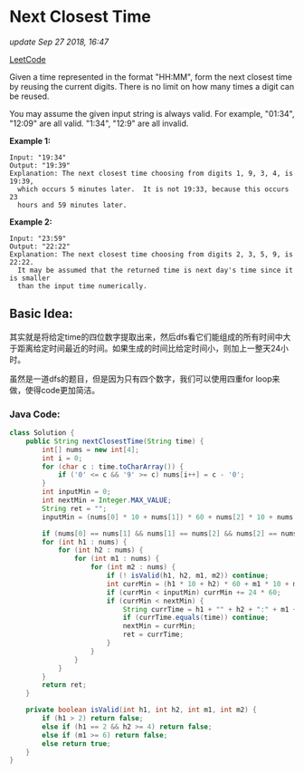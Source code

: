 # Next Closest Time

_update Sep 27 2018, 16:47_

[LeetCode](https://leetcode.com/problems/next-closest-time/description/)

Given a time represented in the format "HH:MM", form the next closest time by reusing the current digits. There is no limit on how many times a digit can be reused.

You may assume the given input string is always valid. For example, "01:34", "12:09" are all valid. "1:34", "12:9" are all invalid.

**Example 1:**

```text
Input: "19:34"
Output: "19:39"
Explanation: The next closest time choosing from digits 1, 9, 3, 4, is 19:39,
  which occurs 5 minutes later.  It is not 19:33, because this occurs 23
  hours and 59 minutes later.
```

**Example 2:**

```text
Input: "23:59"
Output: "22:22"
Explanation: The next closest time choosing from digits 2, 3, 5, 9, is 22:22.
  It may be assumed that the returned time is next day's time since it is smaller
  than the input time numerically.
```

## Basic Idea:

其实就是将给定time的四位数字提取出来，然后dfs看它们能组成的所有时间中大于距离给定时间最近的时间。如果生成的时间比给定时间小，则加上一整天24小时。

虽然是一道dfs的题目，但是因为只有四个数字，我们可以使用四重for loop来做，使得code更加简洁。

### Java Code:

```java
class Solution {
    public String nextClosestTime(String time) {
        int[] nums = new int[4];
        int i = 0;
        for (char c : time.toCharArray()) {
            if ('0' <= c && '9' >= c) nums[i++] = c - '0';
        }
        int inputMin = 0;
        int nextMin = Integer.MAX_VALUE;
        String ret = "";
        inputMin = (nums[0] * 10 + nums[1]) * 60 + nums[2] * 10 + nums[3];

        if (nums[0] == nums[1] && nums[1] == nums[2] && nums[2] == nums[3]) return time;
        for (int h1 : nums) {
            for (int h2 : nums) {
                for (int m1 : nums) {
                    for (int m2 : nums) {
                        if (! isValid(h1, h2, m1, m2)) continue;
                        int currMin = (h1 * 10 + h2) * 60 + m1 * 10 + m2;
                        if (currMin < inputMin) currMin += 24 * 60;
                        if (currMin < nextMin) {
                            String currTime = h1 + "" + h2 + ":" + m1 + "" + m2;
                            if (currTime.equals(time)) continue;
                            nextMin = currMin;
                            ret = currTime;
                        }
                    }
                }
            }
        }
        return ret;
    }

    private boolean isValid(int h1, int h2, int m1, int m2) {
        if (h1 > 2) return false;
        else if (h1 == 2 && h2 >= 4) return false;
        else if (m1 >= 6) return false;
        else return true;
    }
}
```

